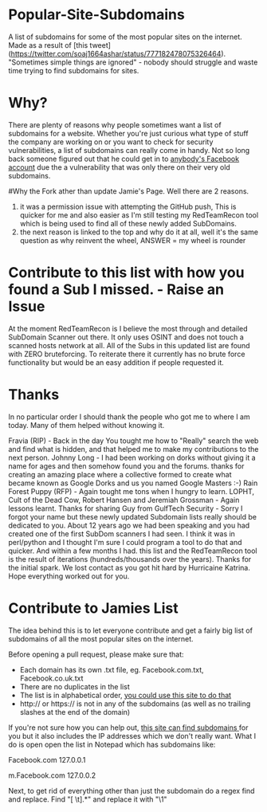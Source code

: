 # Popular-Site-Subdomains
A list of subdomains for some of the most popular sites on the internet. Made as a result of [this tweet]
(https://twitter.com/soaj1664ashar/status/777182478075326464). "Sometimes simple things are ignored" - nobody should struggle and waste time trying to find subdomains for sites.

# Why?
There are plenty of reasons why people sometimes want a list of subdomains for a website. Whether you're just curious what type of stuff
the company are working on or you want to check for security vulnerabilities, a list of subdomains can really come in handy. Not so long back
someone figured out that he could get in to [anybody's Facebook account](http://www.anandpraka.sh/2016/03/how-i-could-have-hacked-your-facebook.html) 
due the a vulnerability that was only there on their very old subdomains.

#Why the Fork ather than update Jamie's Page.
Well there are 2 reasons. 
1) it was a permission issue with attempting the GitHub push, This is quicker for me and also easier as I'm still testing my RedTeamRecon tool which is being used to find all of these newly added SubDomains.
2) the next reason is linked to the top and why do it at all, well it's the same question as why reinvent the wheel, ANSWER = my wheel is rounder


# Contribute to this list with how you found a Sub I missed. - Raise an Issue
At the moment RedTeamRecon is I believe the most through and detailed SubDomain Scanner out there. It only uses OSINT and does not touch a scanned hosts network at all. All of the Subs in this updated list are found with ZERO bruteforcing. 
To reiterate there it currently has no brute force functionality but would be an easy addition if people requested it.

# Thanks  
In no particular order I should thank the people who got me to where I am today. Many of them helped without knowing it. 

Fravia (RIP) - Back in the day You tought me how to "Really" search the web and find what is hidden, and that helped me to make my contributions to the next person.
Johnny Long - I had been working on dorks without giving it a name for ages and then somehow found you and the forums. thanks for creating an amazing place where a collective formed to create what became known as Google Dorks and us you named Google Masters :-)
Rain Forest Puppy (RFP) - Again tought me tons when I hungry to learn. 
LOPHT, Cult of the Dead Cow, Robert Hansen and Jeremiah Grossman - Again lessons learnt. Thanks for sharing 
Guy from GulfTech Security - Sorry I forgot your name but these newly updated Subdomain lists really should be dedicated to you. About 12 years ago we had been speaking and you had created one of the first SubDom scanners I had seen. I think it was in perl/python and I thought I'm sure I could program a tool to do that and quicker. And within a few months I had. this list and the RedTeamRecon tool is the result of iterations (hundreds/thousands over the years). Thanks for the initial spark. We lost contact as you got hit hard by Hurricaine Katrina. Hope everything worked out for you.

# Contribute to Jamies List 
The idea behind this is to let everyone contribute and get a fairly big list of subdomains of all the most popular sites on the internet.

Before opening a pull request, please make sure that:

* Each domain has its own .txt file, eg. Facebook.com.txt, Facebook.co.uk.txt
* There are no duplicates in the list
* The list is in alphabetical order, [you could use this site to do that](http://alphabetizer.flap.tv/)
* http:// or https:// is not in any of the subdomains (as well as no trailing slashes at the end of the domain)

If you're not sure how you can help out, [this site can find subdomains ](https://pentest-tools.com/information-gathering/find-subdomains-of-domain) for you but it also includes the IP addresses which we don't really want. What I do is open open the list in Notepad which has subdomains like:

Facebook.com  127.0.0.1

m.Facebook.com 127.0.0.2

Next, to get rid of everything other than just the subdomain do a regex find and replace. Find "[ \t].*" and replace it with "\1"
